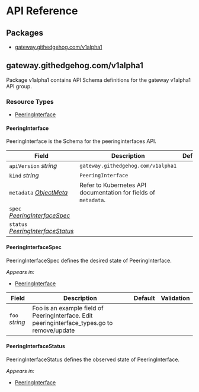 # API Reference

## Packages
- [gateway.githedgehog.com/v1alpha1](#gatewaygithedgehogcomv1alpha1)


## gateway.githedgehog.com/v1alpha1

Package v1alpha1 contains API Schema definitions for the gateway v1alpha1 API group.

### Resource Types
- [PeeringInterface](#peeringinterface)



#### PeeringInterface



PeeringInterface is the Schema for the peeringinterfaces API.





| Field | Description | Default | Validation |
| --- | --- | --- | --- |
| `apiVersion` _string_ | `gateway.githedgehog.com/v1alpha1` | | |
| `kind` _string_ | `PeeringInterface` | | |
| `metadata` _[ObjectMeta](https://kubernetes.io/docs/reference/generated/kubernetes-api/v1.32/#objectmeta-v1-meta)_ | Refer to Kubernetes API documentation for fields of `metadata`. |  |  |
| `spec` _[PeeringInterfaceSpec](#peeringinterfacespec)_ |  |  |  |
| `status` _[PeeringInterfaceStatus](#peeringinterfacestatus)_ |  |  |  |


#### PeeringInterfaceSpec



PeeringInterfaceSpec defines the desired state of PeeringInterface.



_Appears in:_
- [PeeringInterface](#peeringinterface)

| Field | Description | Default | Validation |
| --- | --- | --- | --- |
| `foo` _string_ | Foo is an example field of PeeringInterface. Edit peeringinterface_types.go to remove/update |  |  |


#### PeeringInterfaceStatus



PeeringInterfaceStatus defines the observed state of PeeringInterface.



_Appears in:_
- [PeeringInterface](#peeringinterface)



